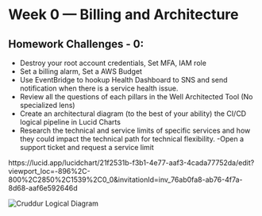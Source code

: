 # Week 0 — Billing and Architecture

## Homework Challenges - 0:
<ul>
  <li>Destroy your root account credentials, Set MFA, IAM role
</li>
  <li>Set a billing alarm, Set a AWS Budget
</li>
    <li>Use EventBridge to hookup Health Dashboard to SNS and send notification when there is a service health issue.
</li>
  <li>Review all the questions of each pillars in the Well Architected Tool (No specialized lens)
</li>
  <li>Create an architectural diagram (to the best of your ability) the CI/CD logical pipeline in Lucid Charts
</li>
    <li>
Research the technical and service limits of specific services and how they could impact the technical path for technical flexibility. -Open a support ticket and request a service limit </li>


  </ul>
https://lucid.app/lucidchart/21f2531b-f3b1-4e77-aaf3-4cada77752da/edit?viewport_loc=-896%2C-800%2C2850%2C1539%2C0_0&invitationId=inv_76ab0fa8-ab76-4f7a-8d68-aaf6e592646d

![Cruddur Logical Diagram](https://user-images.githubusercontent.com/12127255/219874420-3b7db132-188b-4467-897d-9e3234e72f32.png)
